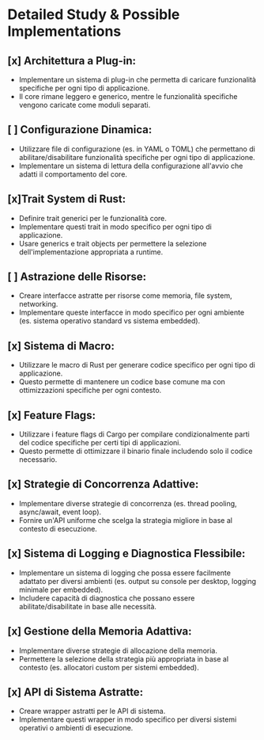 # Detailed Study & Possible Implementations

## [x] Architettura a Plug-in:
- Implementare un sistema di plug-in che permetta di caricare funzionalità specifiche per ogni tipo di applicazione.
- Il core rimane leggero e generico, mentre le funzionalità specifiche vengono caricate come moduli separati.

## [   ] Configurazione Dinamica:
- Utilizzare file di configurazione (es. in YAML o TOML) che permettano di abilitare/disabilitare funzionalità specifiche per ogni tipo di applicazione.
- Implementare un sistema di lettura della configurazione all'avvio che adatti il comportamento del core.

## [x]Trait System di Rust:
- Definire trait generici per le funzionalità core.
- Implementare questi trait in modo specifico per ogni tipo di applicazione.
- Usare generics e trait objects per permettere la selezione dell'implementazione appropriata a runtime.

## [   ] Astrazione delle Risorse:
- Creare interfacce astratte per risorse come memoria, file system, networking.
- Implementare queste interfacce in modo specifico per ogni ambiente (es. sistema operativo standard vs sistema embedded).

## [x] Sistema di Macro:
- Utilizzare le macro di Rust per generare codice specifico per ogni tipo di applicazione.
- Questo permette di mantenere un codice base comune ma con ottimizzazioni specifiche per ogni contesto.

## [x] Feature Flags:
- Utilizzare i feature flags di Cargo per compilare condizionalmente parti del codice specifiche per certi tipi di applicazioni.
- Questo permette di ottimizzare il binario finale includendo solo il codice necessario.

## [x] Strategie di Concorrenza Adattive:
- Implementare diverse strategie di concorrenza (es. thread pooling, async/await, event loop).
- Fornire un'API uniforme che scelga la strategia migliore in base al contesto di esecuzione.

## [x] Sistema di Logging e Diagnostica Flessibile:
- Implementare un sistema di logging che possa essere facilmente adattato per diversi ambienti (es. output su console per desktop, logging minimale per embedded).
- Includere capacità di diagnostica che possano essere abilitate/disabilitate in base alle necessità.

## [x] Gestione della Memoria Adattiva:
- Implementare diverse strategie di allocazione della memoria.
- Permettere la selezione della strategia più appropriata in base al contesto (es. allocatori custom per sistemi embedded).

## [x] API di Sistema Astratte:
- Creare wrapper astratti per le API di sistema.
- Implementare questi wrapper in modo specifico per diversi sistemi operativi o ambienti di esecuzione.